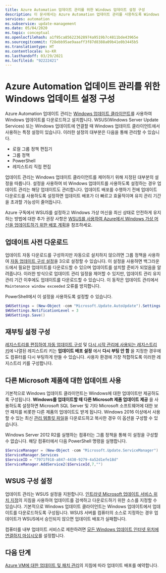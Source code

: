 ```yaml
---
title: Azure Automation 업데이트 관리를 위한 Windows 업데이트 설정 구성
description: 이 문서에서는 Azure Automation 업데이트 관리를 사용하도록 Windows 업데이트 설정을 구성하는 방법을 설명합니다.
services: automation
ms.subservice: update-management
ms.date: 05/04/2020
ms.topic: conceptual
ms.openlocfilehash: a1f95ca856223628974a9519b7c4811bde43965e
ms.sourcegitcommit: f28ebb95ae9aaaff3f87d8388a09b41e0b3445b5
ms.translationtype: HT
ms.contentlocale: ko-KR
ms.lasthandoff: 03/29/2021
ms.locfileid: "92222421"
---
```

# <a name="configure-windows-update-settings-for-azure-automation-update-management"></a>Azure Automation 업데이트 관리를 위한 Windows 업데이트 설정 구성

Azure Automation 업데이트 관리는 [Windows 업데이트 클라이언트](/windows/deployment/update/windows-update-overview)를 사용하여 Windows 업데이트를 다운로드하고 설치합니다. WSUS(Windows Server Update Services) 또는 Windows 업데이트에 연결할 때 Windows 업데이트 클라이언트에서 사용하는 특정 설정이 있습니다. 이러한 설정의 대부분은 다음을 통해 관리할 수 있습니다.

- 로컬 그룹 정책 편집기
- 그룹 정책
- PowerShell
- 레지스트리 직접 편집

업데이트 관리는 Windows 업데이트 클라이언트를 제어하기 위해 지정된 대부분의 설정을 따릅니다. 설정을 사용하여 비 Windows 업데이트를 사용하도록 설정하는 경우 업데이트 관리는 해당 업데이트도 관리합니다. 업데이트 배포를 수행하기 전에 업데이트 다운로드를 사용하도록 설정하면 업데이트 배포가 더 빠르고 효율적이며 유지 관리 기간을 초과할 가능성이 줄어듭니다.

Azure 구독에서 WSUS를 설정하고 Windows 가상 머신을 최신 상태로 안전하게 유지하는 방법에 대한 추가 권장 사항은 [WSUS를 사용하여 Azure에서 Windows 가상 머신을 업데이트하기 위한 배포 계획](/azure/architecture/example-scenario/wsus/)을 참조하세요.

## <a name="pre-download-updates"></a>업데이트 사전 다운로드

업데이트 자동 다운로드를 구성하지만 자동으로 설치하지 않으려면 그룹 정책을 사용하여 [자동 업데이트 구성 설정](/windows-server/administration/windows-server-update-services/deploy/4-configure-group-policy-settings-for-automatic-updates##configure-automatic-updates)을 3으로 설정할 수 있습니다. 이 설정을 사용하면 백그라운드에서 필요한 업데이트를 다운로드할 수 있으며 업데이트를 설치할 준비가 되었음을 알려줍니다. 이러한 방식으로 업데이트 관리 일정을 제어할 수 있지만, 업데이트 관리 유지 관리 기간 이후에도 업데이트를 다운로드할 수 있습니다. 이 동작은 업데이트 관리에서 `Maintenance window exceeded` 오류를 방지합니다.

PowerShell에서 이 설정을 사용하도록 설정할 수 있습니다.

```powershell
$WUSettings = (New-Object -com "Microsoft.Update.AutoUpdate").Settings
$WUSettings.NotificationLevel = 3
$WUSettings.Save()
```

## <a name="configure-reboot-settings"></a>재부팅 설정 구성

[레지스트리를 편집하여 자동 업데이트 구성](/windows/deployment/update/waas-wu-settings#configuring-automatic-updates-by-editing-the-registry) 및 [다시 시작 관리에 사용되는 레지스트리 키](/windows/deployment/update/waas-restart#registry-keys-used-to-manage-restart)에 나열된 레지스트리 키는 **업데이트 배포 설정** 에서 **다시 부팅 안 함** 을 지정한 경우에도 컴퓨터를 다시 부팅하게 만들 수 있습니다. 사용자 환경에 가장 적합하도록 이러한 레지스트리 키를 구성합니다.

## <a name="enable-updates-for-other-microsoft-products"></a>다른 Microsoft 제품에 대한 업데이트 사용

기본적으로 Windows 업데이트 클라이언트는 Windows에 대한 업데이트만 제공하도록 구성됩니다. **Windows를 업데이트할 때 다른 Microsoft 제품 업데이트 제공** 을 사용하도록 설정하면 Microsoft SQL Server 및 기타 Microsoft 소프트웨어에 대한 보안 패치를 비롯한 다른 제품의 업데이트도 받게 됩니다. Windows 2016 이상에서 사용할 수 있는 최신 [관리 템플릿 파일](https://support.microsoft.com/help/3087759/how-to-create-and-manage-the-central-store-for-group-policy-administra)을 다운로드하고 복사한 경우 이 옵션을 구성할 수 있습니다.

Windows Server 2012 R2를 실행하는 컴퓨터는 그룹 정책을 통해 이 설정을 구성할 수 없습니다. 해당 컴퓨터에서 다음 PowerShell 명령을 실행합니다.

```powershell
$ServiceManager = (New-Object -com "Microsoft.Update.ServiceManager")
$ServiceManager.Services
$ServiceID = "7971f918-a847-4430-9279-4a52d1efe18d"
$ServiceManager.AddService2($ServiceId,7,"")
```

## <a name="make-wsus-configuration-settings"></a>WSUS 구성 설정

업데이트 관리는 WSUS 설정을 지원합니다. [인트라넷 Microsoft 업데이트 서비스 위치 지정](/windows/deployment/update/waas-wu-settings#specify-intranet-microsoft-update-service-location)의 지침을 사용하여 업데이트를 검색하고 다운로드하기 위한 소스를 지정할 수 있습니다. 기본적으로 Windows 업데이트 클라이언트는 Windows 업데이트에서 업데이트를 다운로드하도록 구성됩니다. WSUS 서버를 컴퓨터의 소스로 지정하는 경우 업데이트가 WSUS에서 승인되지 않으면 업데이트 배포가 실패합니다. 

컴퓨터를 내부 업데이트 서비스로 제한하려면 [모든 Windows 업데이트 인터넷 위치에 연결하지 마십시오](/windows-server/administration/windows-server-update-services/deploy/4-configure-group-policy-settings-for-automatic-updates#do-not-connect-to-any-windows-update-internet-locations)를 설정합니다.

## <a name="next-steps"></a>다음 단계

[Azure VM에 대한 업데이트 및 패치 관리](manage-updates-for-vm.md)의 지침에 따라 업데이트 배포를 예약합니다.
